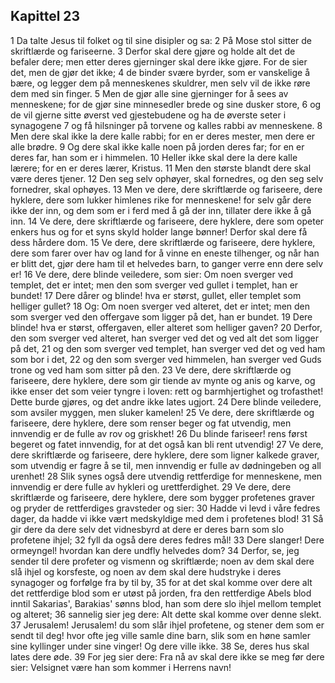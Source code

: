 ## Kapittel 23

1 Da talte Jesus til folket og til sine disipler og sa:
2 På Mose stol sitter de skriftlærde og fariseerne.
3 Derfor skal dere gjøre og holde alt det de befaler dere; men etter deres gjerninger skal dere ikke gjøre. For de sier det, men de gjør det ikke;
4 de binder svære byrder, som er vanskelige å bære, og legger dem på menneskenes skuldrer, men selv vil de ikke røre dem med sin finger.
5 Men de gjør alle sine gjerninger for å sees av menneskene; for de gjør sine minnesedler brede og sine dusker store,
6 og de vil gjerne sitte øverst ved gjestebudene og ha de øverste seter i synagogene
7 og få hilsninger på torvene og kalles rabbi av menneskene.
8 Men dere skal ikke la dere kalle rabbi; for en er deres mester, men dere er alle brødre.
9 Og dere skal ikke kalle noen på jorden deres far; for en er deres far, han som er i himmelen.
10 Heller ikke skal dere la dere kalle lærere; for en er deres lærer, Kristus.
11 Men den største blandt dere skal være deres tjener.
12 Den seg selv ophøyer, skal fornedres, og den seg selv fornedrer, skal ophøyes.
13 Men ve dere, dere skriftlærde og fariseere, dere hyklere, dere som lukker himlenes rike for menneskene! for selv går dere ikke der inn, og dem som er i ferd med å gå der inn, tillater dere ikke å gå inn.
14 Ve dere, dere skriftlærde og fariseere, dere hyklere, dere som opeter enkers hus og for et syns skyld holder lange bønner! Derfor skal dere få dess hårdere dom.
15 Ve dere, dere skriftlærde og fariseere, dere hyklere, dere som farer over hav og land for å vinne en eneste tilhenger, og når han er blitt det, gjør dere ham til et helvedes barn, to ganger verre enn dere selv er!
16 Ve dere, dere blinde veiledere, som sier: Om noen sverger ved templet, det er intet; men den som sverger ved gullet i templet, han er bundet!
17 Dere dårer og blinde! hva er størst, gullet, eller templet som helliger gullet?
18 Og: Om noen sverger ved alteret, det er intet; men den som sverger ved den offergave som ligger på det, han er bundet.
19 Dere blinde! hva er størst, offergaven, eller alteret som helliger gaven?
20 Derfor, den som sverger ved alteret, han sverger ved det og ved alt det som ligger på det,
21 og den som sverger ved templet, han sverger ved det og ved ham som bor i det,
22 og den som sverger ved himmelen, han sverger ved Guds trone og ved ham som sitter på den.
23 Ve dere, dere skriftlærde og fariseere, dere hyklere, dere som gir tiende av mynte og anis og karve, og ikke enser det som veier tyngre i loven: rett og barmhjertighet og trofasthet! Dette burde gjøres, og det andre ikke lates ugjort.
24 Dere blinde veiledere, som avsiler myggen, men sluker kamelen!
25 Ve dere, dere skriftlærde og fariseere, dere hyklere, dere som renser beger og fat utvendig, men innvendig er de fulle av rov og griskhet!
26 Du blinde fariseer! rens først begeret og fatet innvendig, for at det også kan bli rent utvendig!
27 Ve dere, dere skriftlærde og fariseere, dere hyklere, dere som ligner kalkede graver, som utvendig er fagre å se til, men innvendig er fulle av dødningeben og all urenhet!
28 Slik synes også dere utvendig rettferdige for menneskene, men innvendig er dere fulle av hykleri og urettferdighet.
29 Ve dere, dere skriftlærde og fariseere, dere hyklere, dere som bygger profetenes graver og pryder de rettferdiges gravsteder og sier:
30 Hadde vi levd i våre fedres dager, da hadde vi ikke vært medskyldige med dem i profetenes blod!
31 Så gir dere da dere selv det vidnesbyrd at dere er deres barn som slo profetene ihjel;
32 fyll da også dere deres fedres mål!
33 Dere slanger! Dere ormeyngel! hvordan kan dere undfly helvedes dom?
34 Derfor, se, jeg sender til dere profeter og vismenn og skriftlærde; noen av dem skal dere slå ihjel og korsfeste, og noen av dem skal dere hudstryke i deres synagoger og forfølge fra by til by,
35 for at det skal komme over dere alt det rettferdige blod som er utøst på jorden, fra den rettferdige Abels blod inntil Sakarias', Barakias' sønns blod, han som dere slo ihjel mellom templet og alteret;
36 sannelig sier jeg dere: Alt dette skal komme over denne slekt.
37 Jerusalem! Jerusalem! du som slår ihjel profetene, og stener dem som er sendt til deg! hvor ofte jeg ville samle dine barn, slik som en høne samler sine kyllinger under sine vinger! Og dere ville ikke.
38 Se, deres hus skal lates dere øde.
39 For jeg sier dere: Fra nå av skal dere ikke se meg før dere sier: Velsignet være han som kommer i Herrens navn!
